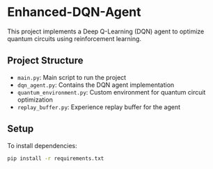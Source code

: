 # Enhanced-DQN-Agent

This project implements a Deep Q-Learning (DQN) agent to optimize quantum circuits using reinforcement learning.

## Project Structure
- `main.py`: Main script to run the project
- `dqn_agent.py`: Contains the DQN agent implementation
- `quantum_environment.py`: Custom environment for quantum circuit optimization
- `replay_buffer.py`: Experience replay buffer for the agent

## Setup
To install dependencies:
```bash
pip install -r requirements.txt
